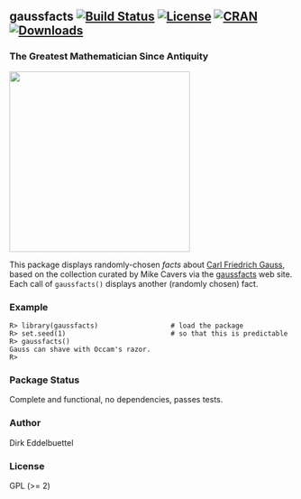 ## gaussfacts [![Build Status](https://travis-ci.org/eddelbuettel/gaussfacts.svg)](https://travis-ci.org/eddelbuettel/gaussfacts) [![License](http://img.shields.io/badge/license-GPL%20%28%3E=%202%29-brightgreen.svg?style=flat)](http://www.gnu.org/licenses/gpl-2.0.html) [![CRAN](http://www.r-pkg.org/badges/version/gaussfacts)](http://cran.r-project.org/package=gaussfacts) [![Downloads](http://cranlogs.r-pkg.org/badges/gaussfacts?color=brightgreen)](http://www.r-pkg.org/pkg/gaussfacts)

### The Greatest Mathematician Since Antiquity

<img src="https://upload.wikimedia.org/wikipedia/commons/9/9b/Carl_Friedrich_Gauss.jpg" width="320">

This package displays randomly-chosen _facts_ about
[Carl Friedrich Gauss](https://en.wikipedia.org/wiki/Carl_Friedrich_Gauss),
based on the collection curated by Mike Cavers via the
[gaussfacts](http://gaussfacts.com) web site. Each call of `gaussfacts()`
displays another (randomly chosen) fact.

### Example

```{r}
R> library(gaussfacts)                  # load the package
R> set.seed(1)                          # so that this is predictable
R> gaussfacts()
Gauss can shave with Occam's razor.
R>
```

### Package Status

Complete and functional, no dependencies, passes tests.

### Author

Dirk Eddelbuettel

### License

GPL (>= 2)
